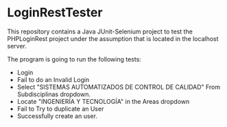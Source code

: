 # LoginRestTester
This repository contains a Java JUnit-Selenium project to test the PHPLoginRest project under the assumption that is located in the localhost server.

The program is going to run the following tests:
  - Login
  - Fail to do an Invalid Login
  - Select "SISTEMAS AUTOMATIZADOS DE CONTROL DE CALIDAD" From Subdisciplinas dropdown.
  - Locate "INGENIERÍA Y TECNOLOGÍA" in the Areas dropdown
  - Fail to Try to duplicate an User
  - Successfully create an user.
